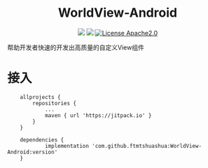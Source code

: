 <h1 align="center">WorldView-Android</h1>
<div align="center">

![](https://img.shields.io/badge/android-4.0%2B-blue)
[![](https://jitpack.io/v/ftmtshuashua/WorldView-Android.svg)](https://jitpack.io/#ftmtshuashua/WorldView-Android)
[![License Apache2.0](http://img.shields.io/badge/license-Apache2.0-brightgreen.svg?style=flat)](http://www.apache.org/licenses/LICENSE-2.0.html)



</div>


帮助开发者快速的开发出高质量的自定义View组件


# 接入
```
	allprojects {
		repositories {
			...
			maven { url 'https://jitpack.io' }
		}
	}
```


```
	dependencies {
	        implementation 'com.github.ftmtshuashua:WorldView-Android:version'
	}
```